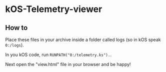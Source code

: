 # kOS-Telemetry-viewer
## How to
Place these files in your archive inside a folder called logs (so in kOS speak `0:/logs`).

In you kOS code, run `RUNPATH("0:/telemetry.ks").`.

Next open the "view.html" file in your browser and be happy!
